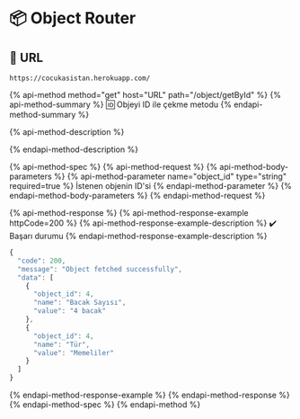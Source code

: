 # 📦 Object Router

## 🔗 URL

```text
https://cocukasistan.herokuapp.com/
```

{% api-method method="get" host="URL" path="/object/getById" %}
{% api-method-summary %}
🆔 Objeyi ID ile çekme metodu 
{% endapi-method-summary %}

{% api-method-description %}

{% endapi-method-description %}

{% api-method-spec %}
{% api-method-request %}
{% api-method-body-parameters %}
{% api-method-parameter name="object\_id" type="string" required=true %}
İstenen objenin ID'si
{% endapi-method-parameter %}
{% endapi-method-body-parameters %}
{% endapi-method-request %}

{% api-method-response %}
{% api-method-response-example httpCode=200 %}
{% api-method-response-example-description %}
✔️ Başarı durumu
{% endapi-method-response-example-description %}

```javascript
{
  "code": 200,
  "message": "Object fetched successfully",
  "data": [
    {
      "object_id": 4,
      "name": "Bacak Sayısı",
      "value": "4 bacak"
    },
    {
      "object_id": 4,
      "name": "Tür",
      "value": "Memeliler"
    }
  ]
}
```
{% endapi-method-response-example %}
{% endapi-method-response %}
{% endapi-method-spec %}
{% endapi-method %}

